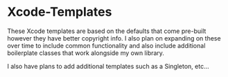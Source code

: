 Xcode-Templates
===============

These Xcode templates are based on the defaults that come pre-built however they have better copyright info.
I also plan on expanding on these over time to include common functionality and also include additional boilerplate classes that work alongside my own library.

I also have plans to add additional templates such as a Singleton, etc... 
